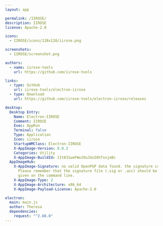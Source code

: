 ```yaml
---
layout: app

permalink: /IIROSE/
description: IIROSE
license: Apache-2.0

icons:
  - IIROSE/icons/128x128/iirose.png

screenshots:
  - IIROSE/screenshot.png

authors:
  - name: iirose-tools
    url: https://github.com/iirose-tools

links:
  - type: GitHub
    url: iirose-tools/electron-iirose
  - type: Download
    url: https://github.com/iirose-tools/electron-iirose/releases

desktop:
  Desktop Entry:
    Name: Electron-IIROSE
    Comment: IIROSE
    Exec: AppRun
    Terminal: false
    Type: Application
    Icon: iirose
    StartupWMClass: Electron-IIROSE
    X-AppImage-Version: 0.0.3
    Categories: Utility
    X-AppImage-BuildId: 1It831weFWoJOuJUuI6hTsnjeBc
  AppImageHub:
    X-AppImage-Signature: no valid OpenPGP data found. the signature could not be verified.
      Please remember that the signature file (.sig or .asc) should be the first file
      given on the command line.
    X-AppImage-Type: 2
    X-AppImage-Architecture: x86_64
    X-AppImage-Payload-License: Apache-2.0

electron:
  main: main.js
  author: Theresa
  dependencies:
    request: "^2.88.0"
---
```

